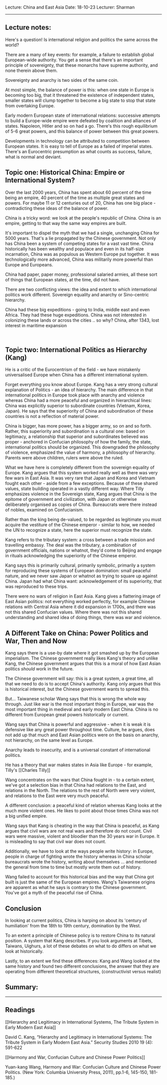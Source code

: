 Lecture: China and East Asia
Date: 18-10-23
Lecturer: Sharman

---
## Lecture notes:

Here's a question! Is international religion and politics the same across the world? 

There are a many of key events: for example, a failure to establish global European-wide authority. You get a sense that there's an important principle of sovereignty, that these monarchs have supreme authority, and none therein above them.

Sovereignty and anarchy is two sides of the same coin.

At most simple, the balance of power is this: when one state in Europe is becoming too big, that it threatened the existence of independent states, smaller states will clump together to become a big state to stop that state from overtaking Europe.

Early modern European state of international relations: successive attempts to build a Europe-wide empire were defeated by coalition and alliances of states. Napoleon, Hitler and so on had a go. There's this rough equilibrium of 5-6 great powers, and this balance of power between this great powers.

Developments in technology can be attributed to competition between European states. It is easy to tell of Europe as a failed of imperial states. There's an Eurocentric presumption as what counts as success, failure, what is normal and deviant.
## Topic one: Historical China: Empire or International System?

Over the last 2000 years, China has spent about 60 percent of the time being an empire, 40 percent of the time as multiple great states and powers. For maybe 11 or 12 centuries out of 20, China has one big place - contradicting these ideas of the balance of power.

China is a tricky word: we look at the people's republic of China.
China is an empire, getting to that way the same way empires are built.

It's important to dispel the myth that we had a single, unchanging China for 5000 years. That's a lie propagated by the Chinese government. Not only has China been a system of competing states for a vast vast time. China historically has been wealthy and populace and even in its half-size incarnation, China was as populous as Western Europe put together. It was technologically more advanced, China was militarily more powerful than Europe and Europeans.

China had paper, paper money, professional salaried armies, all these sort of things that European states, at the time, did not have.

There are two conflicting views: the idea and extent to which international politics work different. Sovereign equality and anarchy or Sino-centric hierarchy.

China had these big expeditions - going to India, middle east and even Africa. They had these huge expeditions. China was not interested in colonizing these lands or across the cities .. so why? China, after 1343, lost interest in maritime expansion


```ad-quote


```

## Topic two: International Politics as Hierarchy (Kang)

He is a critic of the Eurocentrism of the field - we have mistakenly universalised Europe when China has a different international system.

Forget everything you know about Europe. Kang has a very strong cultural explanation of Politics - an idea of hierarchy. The main difference in that international politics in Europe took place with anarchy and violence whereas China had a more peaceful and organized in hierarchical lines: China was explicitly superior to subordinate countries (Vietnam, Korea, Japan). He says that the superiority of China and subordination of these countries is not a reflection of material power.

China is bigger, has more power, has a bigger army, so on and so forth. Rather, this superiority and subordination is a cultural one: based on legitimacy, a relationship that superior and subordinates believed was proper - anchored in Confucian philosophy of how the family, the state, international politics should be organized. This downgraded the philosophy of violence, emphasized the value of harmony, a philosophy of hierarchy. Parents were above children, rulers were above the ruled.

What we have here is completely different from the sovereign equality of Europe. Kang argues that this system worked really well as there was very few wars in East Asia. It was very rare that Japan and Korea and Vietnam fought each other - aside from a few exceptions. Because of these shared values, state building operated in a vastly different way. Where Tilly emphasizes violence in the Sovereign state, Kang argues that China is the epitome of government and civilization, with Japan or otherwise deliberately organised as copies of China. Bureaucrats were there instead of nobles, examined on Confucianism.

Rather than the king being de-valued, to be regarded as legitimate you must acquire the vestiture of the Chinese emperor - similar to how, we needed the UN to recognize a state, here the superior must recognize the state.

Kang refers to the tributary system: a cross between a trade mission and travelling embassy. The deal was the tributary, a combination of government officials, nations or whatnot, they'd come to Beijing and engage in rituals acknowledging the superiority of the Chinese emperor.

Kang says this is primarily cultural, primarily symbolic, primarily a system for reproducing these systems of European domination: small peaceful nature, and we never saw Japan or whatnot as trying to square up against China. Japan had what China want: acknowledgement of its superiority, that was reproduced to these trips.

There were no wars of religion in East Asia. Kang gives a flattering image of East Asian politics: not everything worked perfectly, for example Chinese relations with Central Asia where it did expansion in 1700s, and there was not this shared Confucian values. Where there was not this shared understanding and shared idea of doing things, there was war and violence.

## A Different Take on China: Power Politics and War, Then and Now

Kang says there is a use-by date where it got smashed up by the European imperialism. The Chinese government really likes Kang's theory and unlike Kang, the Chinese government argues that this is a moral of how East Asian politics *should* work in the future.

The Chinese government will say: this is a great system, a great time, all that we need to do is to accept China's authority. Kang only argues that this is historical interest, but the Chinese government wants to spread this.

But... Taiwanese scholar Wang says that this is wrong the whole way through. Just like war is the most important thing in Europe, war was the most important thing in medieval and early modern East China. China is no different from European great powers historically or current.

Wang says that China is powerful and aggressive - when it is weak it is defensive like any great power throughout time. Culture, he argues, does not add up that much and East Asian politics were on the basis on anarchy, not hierarchy, on the same level as Europe.

Anarchy leads to insecurity, and is a universal constant of international politics.

He has a theory that war makes states in Asia like Europe - for example, Tilly's [[Charles Tilly]]

Wang concentrates on the wars that China fought in - to a certain extent, we've got a selection bias in that China had relations to the East, and relations in the North. The relations to the rest of North were very violent, and relations to the East were very much peaceful.

A different conclusion: a peaceful kind of relation whereas Kang looks at the much more violent ones. He likes to point about those times China was not a big unified empire.

Wang says that Kang is cheating in the way that China is peaceful, as Kang argues that civil wars are not real wars and therefore do not count. Civil wars were massive, violent and bloodier than the 30 years war in Europe. It is misleading to say that civil war does not count.

Additionally, we have to look at the ways people write history: in Europe, people in charge of fighting wrote the history whereas in China scholar bureaucrats wrote the history, writing about themselves ... and mentioned the general from time to time but mostly wrote them out of history.

Wang failed to account for this historical bias and the way that China got built is just the same of the European empires. Wang's Taiwanese origins are apparent as what he says is contrary to the Chinese government. You've got a myth of the peaceful rise of China.

## Conclusion

In looking at current politics, China is harping on about its 'century of humiliation' from the 18th to 19th century, domination by the West.

To an extent a principle of Chinese policy is to restore China to its natural position. A system that Kang describes. If you look arguments at Tibets, Taiwans, Uighurs, a lot of these debates on what to do differs on what we look at historically.

Lastly, to an extent we find these differences: Kang and Wang looked at the same history and found two different conclusions, the answer that they are operating from different theoretical structures, (constructivist versus realist)
## Summary:

---

## Readings

[[Hierarchy and Legitimacy in International Systems, The Tribute System in Early Modern East Asia]]

David C. Kang, “Hierarchy and Legitimacy in International Systems: The Tribute System in Early Modern East Asia.” Security Studies 2010 19 (4): 591-622

[[Harmony and War, Confucian Culture and Chinese Power Politics]]

Yuan-kang Wang, Harmony and War: Confucian Culture and Chinese Power Politics. (New York: Columbia University Press, 2011), pp.1-6, 145-150, 181-185.)
